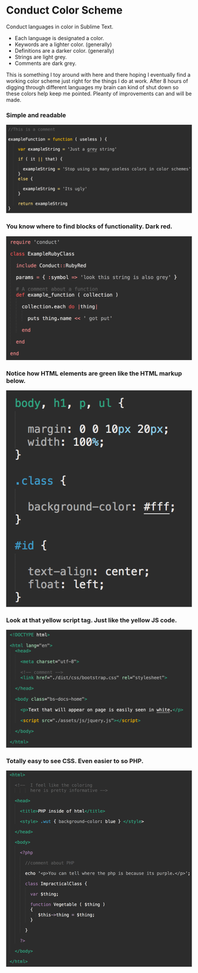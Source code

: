 Conduct Color Scheme
====================

Conduct languages in color in Sublime Text.

* Each language is designated a color.
* Keywords are a lighter color. (generally)
* Definitions are a darker color. (generally)
* Strings are light grey.
* Comments are dark grey.

This is something I toy around with here and there hoping I eventually find a working color scheme just right for the things I do at work. After 8 hours of digging through different languages my brain can kind of shut down so these colors help keep me pointed. Pleanty of improvements can and will be made.


### Simple and readable
![](images/js.png)

### You know where to find blocks of functionality. Dark red.
![](images/ruby.png)

### Notice how HTML elements are green like the HTML markup below.
![](images/css.png)

### Look at that yellow script tag. Just like the yellow JS code.
![](images/html.png)

### Totally easy to see CSS. Even easier to so PHP.
![](images/php.png)

